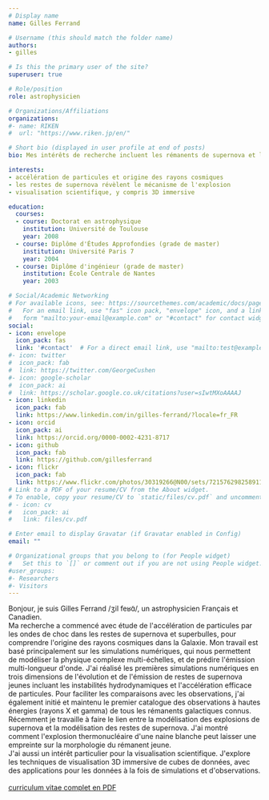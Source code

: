 ```yaml
---
# Display name
name: Gilles Ferrand

# Username (this should match the folder name)
authors:
- gilles

# Is this the primary user of the site?
superuser: true

# Role/position
role: astrophysicien

# Organizations/Affiliations
organizations:
#- name: RIKEN
#  url: "https://www.riken.jp/en/"

# Short bio (displayed in user profile at end of posts)
bio: Mes intérêts de recherche incluent les rémanents de supernova et les rayons cosmiques, je travaille également sur la visualisation scientifique.

interests:
- accélération de particules et origine des rayons cosmiques
- les restes de supernova révèlent le mécanisme de l'explosion
- visualisation scientifique, y compris 3D immersive

education:
  courses:
  - course: Doctorat en astrophysique
    institution: Université de Toulouse
    year: 2008
  - course: Diplôme d'Études Approfondies (grade de master)
    institution: Université Paris 7
    year: 2004
  - course: Diplôme d'ingénieur (grade de master)
    institution: École Centrale de Nantes
    year: 2003

# Social/Academic Networking
# For available icons, see: https://sourcethemes.com/academic/docs/page-builder/#icons
#   For an email link, use "fas" icon pack, "envelope" icon, and a link in the
#   form "mailto:your-email@example.com" or "#contact" for contact widget.
social:
- icon: envelope
  icon_pack: fas
  link: '#contact'  # For a direct email link, use "mailto:test@example.org".
#- icon: twitter
#  icon_pack: fab
#  link: https://twitter.com/GeorgeCushen
#- icon: google-scholar
#  icon_pack: ai
#  link: https://scholar.google.co.uk/citations?user=sIwtMXoAAAAJ
- icon: linkedin
  icon_pack: fab
  link: https://www.linkedin.com/in/gilles-ferrand/?locale=fr_FR
- icon: orcid
  icon_pack: ai
  link: https://orcid.org/0000-0002-4231-8717
- icon: github
  icon_pack: fab
  link: https://github.com/gillesferrand
- icon: flickr
  icon_pack: fab
  link: https://www.flickr.com/photos/30319266@N00/sets/72157629825891188/
# Link to a PDF of your resume/CV from the About widget.
# To enable, copy your resume/CV to `static/files/cv.pdf` and uncomment the lines below.
# - icon: cv
#   icon_pack: ai
#   link: files/cv.pdf

# Enter email to display Gravatar (if Gravatar enabled in Config)
email: ""

# Organizational groups that you belong to (for People widget)
#   Set this to `[]` or comment out if you are not using People widget.
#user_groups:
#- Researchers
#- Visitors
---
```


Bonjour, je suis Gilles Ferrand /ʒil feʁɑ̃/, un astrophysicien Français et Canadien.<br>
Ma recherche a commencé avec étude de l'accélération de particules par les ondes de choc dans les restes de supernova et superbulles, pour comprendre l'origine des rayons cosmiques dans la Galaxie. Mon travail est basé principalement sur les simulations numériques, qui nous permettent de modéliser la physique complexe multi-échelles, et de prédire l'émission multi-longueur d'onde. J'ai réalisé les premières simulations numériques en trois dimensions de l'évolution et de l'émission de restes de supernova jeunes incluant les instabilités hydrodynamiques et l'accélération efficace de particules. Pour faciliter les comparaisons avec les observations, j'ai également initié et maintenu le premier catalogue des observations à hautes énergies (rayons X et gamma) de tous les rémanents galactiques connus. Récemment je travaille à faire le lien entre la modélisation des explosions de supernova et la modélisation des restes de supernova. J'ai montré comment l'explosion thermonucléaire d'une naine blanche peut laisser une empreinte sur la morphologie du rémanent jeune.<br>
J'ai aussi un intérêt particulier pour la visualisation scientifique. J'explore les techniques de visualisation 3D immersive de cubes de données, avec des applications pour les données à la fois de simulations et d'observations.<br>
<br>
[curriculum vitae complet en PDF](https://www.dropbox.com/scl/fi/pph3wai10nirs3ef5sdrs/FERRAND_2024-01_CV.pdf?rlkey=zg72vgmhfw601n34yln25vm7f&dl=0)
